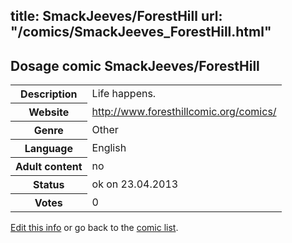 title: SmackJeeves/ForestHill
url: "/comics/SmackJeeves_ForestHill.html"
---
Dosage comic SmackJeeves/ForestHill
-----------------------------------------

<table class="comicinfo">
<tr>
<th>Description</th><td>Life happens.</td>
</tr>
<tr>
<th>Website</th><td><a href="http://www.foresthillcomic.org/comics/">http://www.foresthillcomic.org/comics/</a></td>
</tr>
<tr>
<th>Genre</th><td>Other</td>
</tr>
<tr>
<th>Language</th><td>English</td>
</tr>
<tr>
<th>Adult content</th><td>no</td>
</tr>
<tr>
<th>Status</th><td>ok on 23.04.2013</td>
</tr>
<tr>
<th>Votes</th><td>0</div></td>
</tr>
</table>

[Edit this info](/comics/SmackJeeves_ForestHill_edit.html) or go back to the [comic list](../comic-index.html).
